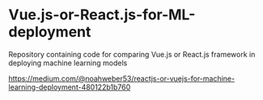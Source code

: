 # Vue.js-or-React.js-for-ML-deployment
Repository containing code for comparing Vue.js or React.js framework in deploying machine learning models

https://medium.com/@noahweber53/reactjs-or-vuejs-for-machine-learning-deployment-480122b1b760
